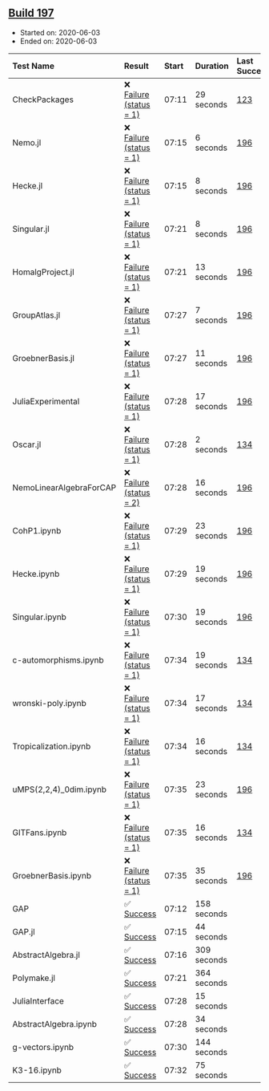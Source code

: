 ## [Build 197](https://oscarci.mathematik.uni-kl.de/job/oscar-stable/197/)

* Started on: 2020-06-03
* Ended on: 2020-06-03

| Test Name    | Result | Start | Duration | Last Success | First Failure |
|:-------------|:-------|:------|:---------|:-------------|:--------------|
| CheckPackages | ❌ [Failure (status = 1)](https://oscarci.mathematik.uni-kl.de/job/oscar-stable/197/artifact/logs/build-197/CheckPackages.log) | 07:11 | 29 seconds | [123](https://oscarci.mathematik.uni-kl.de/job/oscar-stable/123/) | [124](https://oscarci.mathematik.uni-kl.de/job/oscar-stable/124/) |
| Nemo.jl | ❌ [Failure (status = 1)](https://oscarci.mathematik.uni-kl.de/job/oscar-stable/197/artifact/logs/build-197/Nemo.jl.log) | 07:15 | 6 seconds | [196](https://oscarci.mathematik.uni-kl.de/job/oscar-stable/196/) | [197](https://oscarci.mathematik.uni-kl.de/job/oscar-stable/197/) |
| Hecke.jl | ❌ [Failure (status = 1)](https://oscarci.mathematik.uni-kl.de/job/oscar-stable/197/artifact/logs/build-197/Hecke.jl.log) | 07:15 | 8 seconds | [196](https://oscarci.mathematik.uni-kl.de/job/oscar-stable/196/) | [197](https://oscarci.mathematik.uni-kl.de/job/oscar-stable/197/) |
| Singular.jl | ❌ [Failure (status = 1)](https://oscarci.mathematik.uni-kl.de/job/oscar-stable/197/artifact/logs/build-197/Singular.jl.log) | 07:21 | 8 seconds | [196](https://oscarci.mathematik.uni-kl.de/job/oscar-stable/196/) | [197](https://oscarci.mathematik.uni-kl.de/job/oscar-stable/197/) |
| HomalgProject.jl | ❌ [Failure (status = 1)](https://oscarci.mathematik.uni-kl.de/job/oscar-stable/197/artifact/logs/build-197/HomalgProject.jl.log) | 07:21 | 13 seconds | [196](https://oscarci.mathematik.uni-kl.de/job/oscar-stable/196/) | [197](https://oscarci.mathematik.uni-kl.de/job/oscar-stable/197/) |
| GroupAtlas.jl | ❌ [Failure (status = 1)](https://oscarci.mathematik.uni-kl.de/job/oscar-stable/197/artifact/logs/build-197/GroupAtlas.jl.log) | 07:27 | 7 seconds | [196](https://oscarci.mathematik.uni-kl.de/job/oscar-stable/196/) | [197](https://oscarci.mathematik.uni-kl.de/job/oscar-stable/197/) |
| GroebnerBasis.jl | ❌ [Failure (status = 1)](https://oscarci.mathematik.uni-kl.de/job/oscar-stable/197/artifact/logs/build-197/GroebnerBasis.jl.log) | 07:27 | 11 seconds | [196](https://oscarci.mathematik.uni-kl.de/job/oscar-stable/196/) | [197](https://oscarci.mathematik.uni-kl.de/job/oscar-stable/197/) |
| JuliaExperimental | ❌ [Failure (status = 1)](https://oscarci.mathematik.uni-kl.de/job/oscar-stable/197/artifact/logs/build-197/JuliaExperimental.log) | 07:28 | 17 seconds | [196](https://oscarci.mathematik.uni-kl.de/job/oscar-stable/196/) | [197](https://oscarci.mathematik.uni-kl.de/job/oscar-stable/197/) |
| Oscar.jl | ❌ [Failure (status = 1)](https://oscarci.mathematik.uni-kl.de/job/oscar-stable/197/artifact/logs/build-197/Oscar.jl.log) | 07:28 | 2 seconds | [134](https://oscarci.mathematik.uni-kl.de/job/oscar-stable/134/) | [177](https://oscarci.mathematik.uni-kl.de/job/oscar-stable/177/) |
| NemoLinearAlgebraForCAP | ❌ [Failure (status = 2)](https://oscarci.mathematik.uni-kl.de/job/oscar-stable/197/artifact/logs/build-197/NemoLinearAlgebraForCAP.log) | 07:28 | 16 seconds | [196](https://oscarci.mathematik.uni-kl.de/job/oscar-stable/196/) | [197](https://oscarci.mathematik.uni-kl.de/job/oscar-stable/197/) |
| CohP1.ipynb | ❌ [Failure (status = 1)](https://oscarci.mathematik.uni-kl.de/job/oscar-stable/197/artifact/logs/build-197/CohP1.ipynb.log) | 07:29 | 23 seconds | [196](https://oscarci.mathematik.uni-kl.de/job/oscar-stable/196/) | [197](https://oscarci.mathematik.uni-kl.de/job/oscar-stable/197/) |
| Hecke.ipynb | ❌ [Failure (status = 1)](https://oscarci.mathematik.uni-kl.de/job/oscar-stable/197/artifact/logs/build-197/Hecke.ipynb.log) | 07:29 | 19 seconds | [196](https://oscarci.mathematik.uni-kl.de/job/oscar-stable/196/) | [197](https://oscarci.mathematik.uni-kl.de/job/oscar-stable/197/) |
| Singular.ipynb | ❌ [Failure (status = 1)](https://oscarci.mathematik.uni-kl.de/job/oscar-stable/197/artifact/logs/build-197/Singular.ipynb.log) | 07:30 | 19 seconds | [196](https://oscarci.mathematik.uni-kl.de/job/oscar-stable/196/) | [197](https://oscarci.mathematik.uni-kl.de/job/oscar-stable/197/) |
| c-automorphisms.ipynb | ❌ [Failure (status = 1)](https://oscarci.mathematik.uni-kl.de/job/oscar-stable/197/artifact/logs/build-197/c-automorphisms.ipynb.log) | 07:34 | 19 seconds | [134](https://oscarci.mathematik.uni-kl.de/job/oscar-stable/134/) | [177](https://oscarci.mathematik.uni-kl.de/job/oscar-stable/177/) |
| wronski-poly.ipynb | ❌ [Failure (status = 1)](https://oscarci.mathematik.uni-kl.de/job/oscar-stable/197/artifact/logs/build-197/wronski-poly.ipynb.log) | 07:34 | 17 seconds | [134](https://oscarci.mathematik.uni-kl.de/job/oscar-stable/134/) | [177](https://oscarci.mathematik.uni-kl.de/job/oscar-stable/177/) |
| Tropicalization.ipynb | ❌ [Failure (status = 1)](https://oscarci.mathematik.uni-kl.de/job/oscar-stable/197/artifact/logs/build-197/Tropicalization.ipynb.log) | 07:34 | 16 seconds | [134](https://oscarci.mathematik.uni-kl.de/job/oscar-stable/134/) | [177](https://oscarci.mathematik.uni-kl.de/job/oscar-stable/177/) |
| uMPS(2,2,4)_0dim.ipynb | ❌ [Failure (status = 1)](https://oscarci.mathematik.uni-kl.de/job/oscar-stable/197/artifact/logs/build-197/uMPS-2-2-4-_0dim.ipynb.log) | 07:35 | 23 seconds | [196](https://oscarci.mathematik.uni-kl.de/job/oscar-stable/196/) | [197](https://oscarci.mathematik.uni-kl.de/job/oscar-stable/197/) |
| GITFans.ipynb | ❌ [Failure (status = 1)](https://oscarci.mathematik.uni-kl.de/job/oscar-stable/197/artifact/logs/build-197/GITFans.ipynb.log) | 07:35 | 16 seconds | [134](https://oscarci.mathematik.uni-kl.de/job/oscar-stable/134/) | [177](https://oscarci.mathematik.uni-kl.de/job/oscar-stable/177/) |
| GroebnerBasis.ipynb | ❌ [Failure (status = 1)](https://oscarci.mathematik.uni-kl.de/job/oscar-stable/197/artifact/logs/build-197/GroebnerBasis.ipynb.log) | 07:35 | 35 seconds | [196](https://oscarci.mathematik.uni-kl.de/job/oscar-stable/196/) | [197](https://oscarci.mathematik.uni-kl.de/job/oscar-stable/197/) |
| GAP | ✅ [Success](https://oscarci.mathematik.uni-kl.de/job/oscar-stable/197/artifact/logs/build-197/GAP.log) | 07:12 | 158 seconds |  |  |
| GAP.jl | ✅ [Success](https://oscarci.mathematik.uni-kl.de/job/oscar-stable/197/artifact/logs/build-197/GAP.jl.log) | 07:15 | 44 seconds |  |  |
| AbstractAlgebra.jl | ✅ [Success](https://oscarci.mathematik.uni-kl.de/job/oscar-stable/197/artifact/logs/build-197/AbstractAlgebra.jl.log) | 07:16 | 309 seconds |  |  |
| Polymake.jl | ✅ [Success](https://oscarci.mathematik.uni-kl.de/job/oscar-stable/197/artifact/logs/build-197/Polymake.jl.log) | 07:21 | 364 seconds |  |  |
| JuliaInterface | ✅ [Success](https://oscarci.mathematik.uni-kl.de/job/oscar-stable/197/artifact/logs/build-197/JuliaInterface.log) | 07:28 | 15 seconds |  |  |
| AbstractAlgebra.ipynb | ✅ [Success](https://oscarci.mathematik.uni-kl.de/job/oscar-stable/197/artifact/logs/build-197/AbstractAlgebra.ipynb.log) | 07:28 | 34 seconds |  |  |
| g-vectors.ipynb | ✅ [Success](https://oscarci.mathematik.uni-kl.de/job/oscar-stable/197/artifact/logs/build-197/g-vectors.ipynb.log) | 07:30 | 144 seconds |  |  |
| K3-16.ipynb | ✅ [Success](https://oscarci.mathematik.uni-kl.de/job/oscar-stable/197/artifact/logs/build-197/K3-16.ipynb.log) | 07:32 | 75 seconds |  |  |

